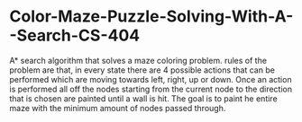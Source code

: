 # Color-Maze-Puzzle-Solving-With-A--Search-CS-404
A* search algorithm that solves a maze coloring problem. rules of the problem are that, in every state there are 4 possible actions that can be performed which are moving towards left, right, up or down. Once an action is performed all off the nodes starting from the current node to the direction that is chosen are painted until a wall is hit. The goal is to paint he entire maze with the minimum amount of nodes passed through.
